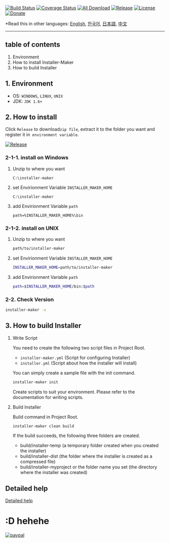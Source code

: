 [![Build Status](https://travis-ci.org/avaj-java/installer-maker.svg?branch=master)](https://travis-ci.org/avaj-java/installer-maker)
[![Coverage Status](https://coveralls.io/repos/github/avaj-java/installer-maker/badge.svg)](https://coveralls.io/github/avaj-java/installer-maker)
[![All Download](https://img.shields.io/github/downloads/avaj-java/installer-maker/total.svg)](https://github.com/avaj-java/installer-maker/releases)
[![Release](https://img.shields.io/github/release/avaj-java/installer-maker.svg)](https://github.com/avaj-java/installer-maker/releases)
[![License](https://img.shields.io/github/license/avaj-java/installer-maker.svg)](https://github.com/avaj-java/installer-maker/releases)
[![Donate](https://img.shields.io/badge/Donate-PayPal-green.svg)](https://www.paypal.com/cgi-bin/webscr?cmd=_donations&business=MCUPCPFHFYZNN&lc=KR&item_name=jaemisseo&currency_code=USD&bn=PP%2dDonationsBF%3abtn_donateCC_LG%2egif%3aNonHosted)
                                                                             
*Read this in other languages: [English](README.md), [한국어](docs/kor/README.ko.md), [日本語](docs/jpn/README.ja.md), [中文](docs/chn/README.ch.md)

-----
## table of contents
1. Environment
2. How to install Installer-Maker
3. How to build Installer



## 1. Environment   
- OS: `WINDOWS`, `LINUX`, `UNIX`
- JDK: `JDK 1.6+`



## 2. How to install

Click `Release` to download` zip file `, extract it to the folder you want and register it in` environment variable`.

[![Release](https://img.shields.io/github/release/avaj-java/installer-maker.svg)](https://github.com/avaj-java/installer-maker/releases)

### 2-1-1. install on Windows
                    
1. Unzip to where you want
    ```
    C:\installer-maker        
    ```                

2. set Envirionment Variable `INSTALLER_MAKER_HOME`
    ```
    C:\installer-maker       
    ```

3. add Envirionment Variable `path`
    ```
    path=%INSTALLER_MAKER_HOME%\bin       
    ```
    
### 2-1-2. install on UNIX
    
1. Unzip to where you want
    ```bash
    path/to/installer-maker
    ```           
    
2. set Envirionment Variable `INSTALLER_MAKER_HOME`    
    ```bash
    INSTALLER_MAKER_HOME=path/to/installer-maker
    ```
    
3. add Envirionment Variable `path`
    ```bash
    path=$INSTALLER_MAKER_HOME/bin:$path
    ```

### 2-2. Check Version 

```bash
installer-maker -v
```



## 3. How to build Installer

1. Write Script

    You need to create the following two script files in Project Root.  
        
    - `installer-maker.yml` (Script for configuring Installer)
    - `installer.yml` (Script about how the installer will install)
    
    You can simply create a sample file with the init command. 
    
    ```bash
    installer-maker init
    ```
    
    Create scripts to suit your environment.
    Please refer to the documentation for writing scripts.
    
2. Build Installer 

    Build command in Project Root.
        
    ```bash
    installer-maker clean build
    ```

    If the build succeeds, the following three folders are created.

    - build/installer-temp (a temporary folder created when you created the installer)
    - build/installer-dist (the folder where the installer is created as a compressed file)
    - build/installer-myproject or the folder name you set (the directory where the installer was created)       


## Detailed help

[Detailed help]()     
 
      


# :D hehehe

[![paypal](https://www.paypal.com/en_US/i/btn/btn_donate_SM.gif)](https://www.paypal.com/cgi-bin/webscr?cmd=_donations&business=MCUPCPFHFYZNN&lc=KR&item_name=jaemisseo&currency_code=USD&bn=PP%2dDonationsBF%3abtn_donateCC_LG%2egif%3aNonHosted)